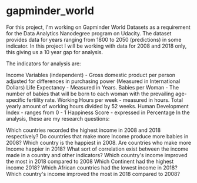 # gapminder_world

For this project, I'm working on Gapminder World Datasets as a requirement for the Data Analytics Nanodegree program on Udacity. The dataset provides data for years ranging from 1800 to 2050 (predictions) in some indicator. In this project I will be working with data for 2008 and 2018 only, this giving us a 10 year gap for analysis.

The indicators for analysis are:

Income Variables (independent) - Gross domestic product per person adjusted for differences in purchasing power (Measured in International Dollars)
Life Expectancy - Measured in Years.
Babies per Woman - The number of babies that will be born to each woman with the prevailing age-specific fertility rate.
Working Hours per week - measured in hours. Total yearly amount of working hours divided by 52 weeks.
Human Development Index - ranges from 0 - 1
Happiness Score - expressed in Percentage
In the analysis, these are my research questions:

Which countries recorded the highest income in 2008 and 2018 respectively?
Do countries that make more Income produce more babies in 2008?
Which country is the happiest in 2008.
Are countries who make more Income happier in 2018?
What sort of correlation exist between the income made in a country and other indicators?
Which country's income improved the most in 2018 compared to 2008
Which Continent had the highest income 2018?
Which African countries had the lowest income in 2018?
Which country's income improved the most in 2018 compared to 2008?

